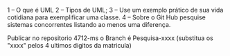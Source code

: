 1 – O que é UML
2 – Tipos de UML;
3 – Use um exemplo prático de sua vida cotidiana para exemplificar uma classe.
4 – Sobre o Git Hub pesquise sistemas concorrentes listando ao menos uma diferença.

Publicar no repositorio 4712-ms o Branch é Pesquisa-xxxx (substitua os "xxxx" pelos 4 ultimos digitos da matricula)
